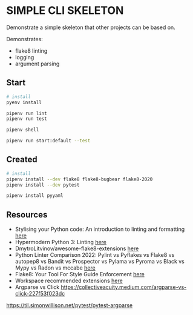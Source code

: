 # SIMPLE CLI SKELETON

Demonstrate a simple skeleton that other projects can be based on.  

Demonstrates:

* flake8 linting
* logging
* argument parsing

## Start

```sh
# install
pyenv install

pipenv run lint
pipenv run test

pipenv shell

pipenv run start:default --test
```

## Created

```sh
# install
pipenv install --dev flake8 flake8-bugbear flake8-2020
pipenv install --dev pytest

pipenv install pyyaml
```

## Resources

* Stylising your Python code: An introduction to linting and formatting [here](https://www.jumpingrivers.com/blog/python-linting-guide/)
* Hypermodern Python 3: Linting [here](https://medium.com/@cjolowicz/hypermodern-python-3-linting-e2f15708da80)  
* DmytroLitvinov/awesome-flake8-extensions [here](https://github.com/DmytroLitvinov/awesome-flake8-extensions)  
* Python Linter Comparison 2022: Pylint vs Pyflakes vs Flake8 vs autopep8 vs Bandit vs Prospector vs Pylama vs Pyroma vs Black vs Mypy vs Radon vs mccabe [here](https://inventwithpython.com/blog/2022/11/19/python-linter-comparison-2022-pylint-vs-pyflakes-vs-flake8-vs-autopep8-vs-bandit-vs-prospector-vs-pylama-vs-pyroma-vs-black-vs-mypy-vs-radon-vs-mccabe/)  
* Flake8: Your Tool For Style Guide Enforcement [here](https://pypi.org/project/flake8/)  
* Workspace recommended extensions [here](https://code.visualstudio.com/docs/editor/extension-marketplace#_workspace-recommended-extensions)  
* Argparse vs Click https://collectiveacuity.medium.com/argparse-vs-click-227f53f023dc

https://til.simonwillison.net/pytest/pytest-argparse

